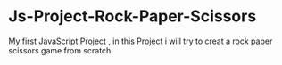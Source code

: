 # Js-Project-Rock-Paper-Scissors
My first JavaScript Project , in this Project i will try to creat a rock paper scissors game from scratch.
